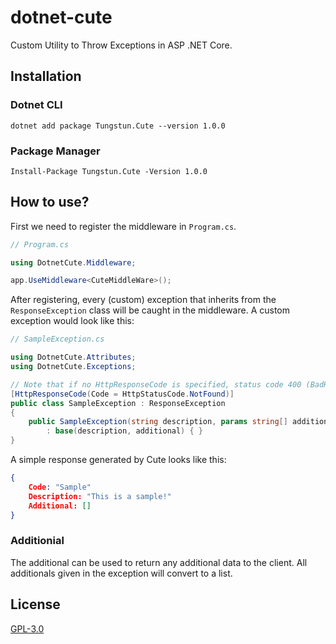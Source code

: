 # dotnet-cute
Custom Utility to Throw Exceptions in ASP .NET Core.

## Installation 

### Dotnet CLI
```
dotnet add package Tungstun.Cute --version 1.0.0
```

### Package Manager
```
Install-Package Tungstun.Cute -Version 1.0.0
```

## How to use?
First we need to register the middleware in `Program.cs`.
```cs
// Program.cs

using DotnetCute.Middleware;

app.UseMiddleware<CuteMiddleWare>();
```

After registering, every (custom) exception that inherits from the `ResponseException` class will be caught in the middleware. A custom exception would look like this:

```cs
// SampleException.cs

using DotnetCute.Attributes;
using DotnetCute.Exceptions;

// Note that if no HttpResponseCode is specified, status code 400 (BadRequest) is used.
[HttpResponseCode(Code = HttpStatusCode.NotFound)]
public class SampleException : ResponseException
{
    public SampleException(string description, params string[] additional) 
        : base(description, additional) { }
}
```

A simple response generated by Cute looks like this:

```json
{
    Code: "Sample"
    Description: "This is a sample!"
    Additional:	[]
}	

```

### Additionial
The additional can be used to return any additional data to the client. All additionals given in the exception will convert to a list.

## License
[GPL-3.0](https://www.gnu.org/licenses/gpl-3.0.nl.html)
[]()
